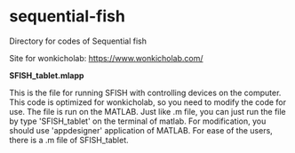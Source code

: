 # sequential-fish

Directory for codes of Sequential fish


Site for wonkicholab: 
https://www.wonkicholab.com/




**SFISH_tablet.mlapp**

This is the file for running SFISH with controlling devices on the computer.
This code is optimized for wonkicholab, so you need to modify the code for use.
The file is run on the MATLAB. 
Just like .m file, you can just run the file by type 'SFISH_tablet' on the terminal of matlab.
For modification, you should use 'appdesigner' application of MATLAB.
For ease of the users, there is a .m file of SFISH_tablet.
